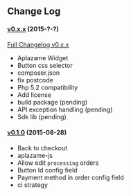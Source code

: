 ## Change Log

#### [v0.x.x](https://github.com/aplazame/magento/tree/v0.x.x) (2015-?-?)

[Full Changelog v0.x.x](https://github.com/aplazame/magento/compare/v0.1.0...v0.x.x)

* Aplazame Widget
* Button css selector
* composer.json
* fix postcode
* Php 5.2 compatibility
* Add license
* build package (pending)
* API exception handling (pending)
* Sdk lib (pending)

#### [v0.1.0](https://github.com/aplazame/magento/tree/v0.1.0) (2015-08-28)

* Back to checkout
* aplazame-js
* Allow edit `processing` orders 
* Button Id config field
* Payment method in order config field
* ci strategy
